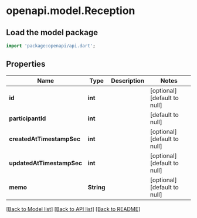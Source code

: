 # openapi.model.Reception

## Load the model package
```dart
import 'package:openapi/api.dart';
```

## Properties
Name | Type | Description | Notes
------------ | ------------- | ------------- | -------------
**id** | **int** |  | [optional] [default to null]
**participantId** | **int** |  | [default to null]
**createdAtTimestampSec** | **int** |  | [optional] [default to null]
**updatedAtTimestampSec** | **int** |  | [optional] [default to null]
**memo** | **String** |  | [optional] [default to null]

[[Back to Model list]](../README.md#documentation-for-models) [[Back to API list]](../README.md#documentation-for-api-endpoints) [[Back to README]](../README.md)


